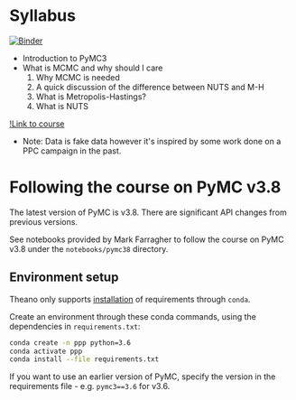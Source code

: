 # Syllabus
[![Binder](https://mybinder.org/badge.svg)](https://mybinder.org/v2/gh/springcoil/probabilisticprogrammingprimer/master)

- Introduction to PyMC3
- What is MCMC and why should I care
	1. Why MCMC is needed
	2. A quick discussion of the difference between NUTS and M-H
	3. What is Metropolis-Hastings?
	4. What is NUTS


[!Link to course](https://www.probabilisticprogrammingprimer.com/) 
- Note: Data is fake data however it's inspired by some work done on a PPC campaign in the past. 

# Following the course on PyMC v3.8
The latest version of PyMC is v3.8.  There are significant API changes from previous versions.

See notebooks provided by Mark Farragher to follow the course on PyMC v3.8 under the `notebooks/pymc38` directory.

## Environment setup
Theano only supports [installation](http://deeplearning.net/software/theano/install.html) of requirements through `conda`.

Create an environment through these conda commands, using the dependencies in `requirements.txt`:

```sh
conda create -n ppp python=3.6
conda activate ppp
conda install --file requirements.txt
```

If you want to use an earlier version of PyMC, specify the version in the requirements file - e.g. `pymc3==3.6` for v3.6.
